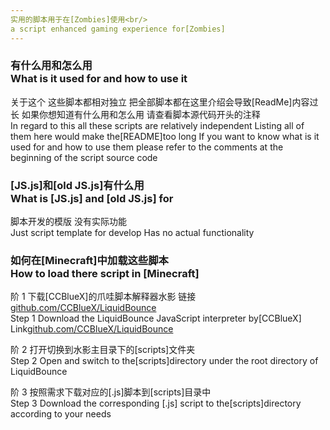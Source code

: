 ```yaml
---
实用的脚本用于在[Zombies]使用<br/>
a script enhanced gaming experience for[Zombies]
---
```


<h3>有什么用和怎么用<br/>
What is it used for and how to use it</h3>

关于这个 这些脚本都相对独立 把全部脚本都在这里介绍会导致[ReadMe]内容过长 如果你想知道有什么用和怎么用 请查看脚本源代码开头的注释<br/>
In regard to this all these scripts are relatively independent Listing all of them here would make the[README]too long If you want to know what is it used for and how to use them please refer to the comments at the beginning of the script source code

<h3>[JS.js]和[old JS.js]有什么用<br/>
What is [JS.js] and [old JS.js] for</h3>

脚本开发的模版 没有实际功能<br/>
Just script template for develop Has no actual functionality

<h3>如何在[Minecraft]中加载这些脚本<br/>
How to load there script in [Minecraft]</h3>

阶 1 下载[CCBlueX]的爪哇脚本解释器水影 链接<a href ='https://github.com/CCBlueX/LiquidBounce'>github.com/CCBlueX/LiquidBounce</a><br/>
Step 1 Download the LiquidBounce JavaScript interpreter by[CCBlueX] Link<a href='https://github.com/CCBlueX/LiquidBounce'>github.com/CCBlueX/LiquidBounce</a>

阶 2 打开切换到水影主目录下的[scripts]文件夹<br/>
Step 2 Open and switch to the[scripts]directory under the root directory of LiquidBounce

阶 3 按照需求下载对应的[.js]脚本到[scripts]目录中<br/>
Step 3 Download the corresponding [.js] script to the[scripts]directory according to your needs
